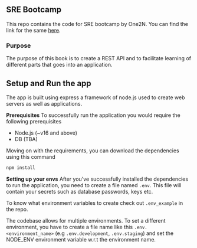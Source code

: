 ## SRE Bootcamp
This repo contains the code for SRE bootcamp by One2N. You can find the link for the same [here](https://playbook.one2n.in/sre-bootcamp).

### Purpose
The purpose of this book is to create a REST API and to facilitate learning of different parts that goes into an application.

## Setup and Run the app
The app is built using express a framework of node.js used to create web servers as well as applications.

**Prerequisites**
To successfully run the application you would require the following prerequisites
- Node.js (~v16 and above)
- DB (TBA)

Moving on with the requirements, you can download the dependencies using this command
```sh
npm install
```

**Setting up your envs**
After you've successfully installed the dependencies to run the application, you need to create a file named `.env`. This file will contain your secrets such as database passwords, keys etc.

To know what environment variables to create check out `.env_example` in the repo.

The codebase allows for multiple environments. To set a different environment, you have to create a file name like this `.env.<environment_name>` (e.g `.env.development`, `.env.staging`) and set the NODE_ENV environment variable w.r.t the environment name.

